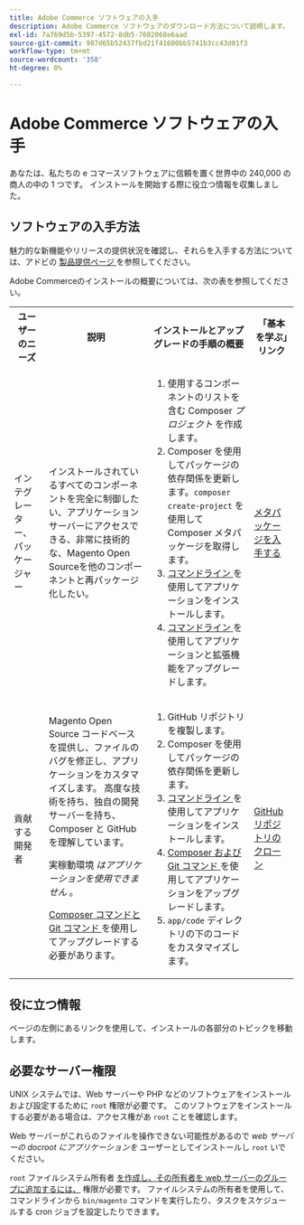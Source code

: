 ```yaml
---
title: Adobe Commerce ソフトウェアの入手
description: Adobe Commerce ソフトウェアのダウンロード方法について説明します。
exl-id: 7a769d5b-5397-4572-8db5-7602068e6aad
source-git-commit: 987d65b52437fbd21f41600bb5741b3cc43d01f3
workflow-type: tm+mt
source-wordcount: '358'
ht-degree: 0%

---
```


# Adobe Commerce ソフトウェアの入手

あなたは、私たちの e コマースソフトウェアに信頼を置く世界中の 240,000 の商人の中の 1 つです。 インストールを開始する際に役立つ情報を収集しました。

## ソフトウェアの入手方法

魅力的な新機能やリリースの提供状況を確認し、それらを入手する方法については、アドビの [ 製品提供ページ ](https://experienceleague.adobe.com/en/docs/commerce-operations/release/product-availability) を参照してください。

Adobe Commerceのインストールの概要については、次の表を参照してください。

<table>
    <tbody>
        <tr>
            <th>ユーザーのニーズ</th>
            <th>説明</th>
            <th>インストールとアップグレードの手順の概要</th>
            <th>「基本を学ぶ」リンク</th>
        </tr>
    <tr>
        <td><p>インテグレーター、パッケージャー</p></td>
        <td><p>インストールされているすべてのコンポーネントを完全に制御したい、アプリケーションサーバーにアクセスできる、非常に技術的な、Magento Open Sourceを他のコンポーネントと再パッケージ化したい。</p>
        </td>
        <td><ol><li>使用するコンポーネントのリストを含む Composer <em> プロジェクト </em> を作成します。</li>
            <li>Composer を使用してパッケージの依存関係を更新します。<code>composer create-project</code> を使用して Composer メタパッケージを取得します。</li>
            <li><a href="../advanced.md"> コマンドライン </a> を使用してアプリケーションをインストールします。</li>
        <li><a href="../../upgrade/implementation/perform-upgrade.md"> コマンドライン </a> を使用してアプリケーションと拡張機能をアップグレードします。</li></ol></td>
        <td><p><a href="../composer.md">メタパッケージを入手する</a></p></td>
    </tr>
    <tr>
        <td><p>貢献する開発者</p></td>
        <td><p>Magento Open Source コードベースを提供し、ファイルのバグを修正し、アプリケーションをカスタマイズします。 高度な技術を持ち、独自の開発サーバーを持ち、Composer と GitHub を理解しています。</p>
            <p>実稼動環境 <em> はアプリケーションを使用できません </em>。</p>
      <p><a href="../../upgrade/developer/git-installs.md">Composer コマンドと Git コマンド </a> を使用してアップグレードする必要があります。</p></td>
        <td><ol><li>GitHub リポジトリを複製します。</li>
            <li>Composer を使用してパッケージの依存関係を更新します。</li>
            <li><a href="../advanced.md"> コマンドライン </a> を使用してアプリケーションをインストールします。</li>
            <li><a href="../../upgrade/developer/git-installs.md">Composer および Git コマンド </a> を使用してアプリケーションをアップグレードします。</li>
            <li><code>app/code</code> ディレクトリの下のコードをカスタマイズします。</li></ol></td>
        <td><p><a href="https://developer.adobe.com/commerce/contributor/guides/install/clone-repository/">GitHub リポジトリのクローン</a></p></td>
    </tr>
    </tbody>
</table>

## 役に立つ情報

ページの左側にあるリンクを使用して、インストールの各部分のトピックを移動します。

## 必要なサーバー権限

UNIX システムでは、Web サーバーや PHP などのソフトウェアをインストールおよび設定するために `root` 権限が必要です。 このソフトウェアをインストールする必要がある場合は、アクセス権があ `root` ことを確認します。

Web サーバーがこれらのファイルを操作できない可能性があるので *web サーバーの docroot にアプリケーションを* ユーザーとしてインストールし `root` いでください。

`root` ファイルシステム所有者 [ を作成し、その所有者を web サーバーのグループに追加するには、](file-system/overview.md) 権限が必要です。 ファイルシステムの所有者を使用して、コマンドラインから `bin/magento` コマンドを実行したり、タスクをスケジュールする cron ジョブを設定したりできます。
